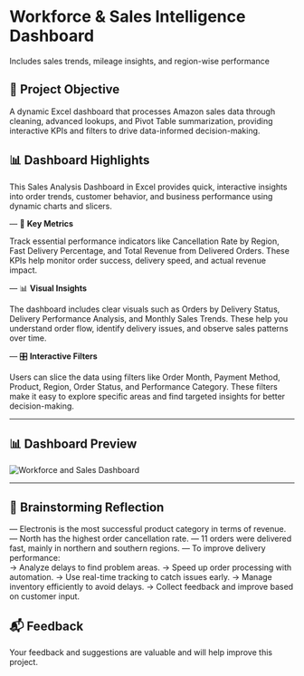 # Workforce & Sales Intelligence Dashboard 
Includes sales trends, mileage insights, and region-wise performance

## 📁 Project Objective

A dynamic Excel dashboard that processes Amazon sales data through cleaning, advanced lookups, and Pivot Table summarization, providing interactive KPIs and filters to drive data-informed decision-making.

## 📊 Dashboard Highlights

This Sales Analysis Dashboard in Excel provides quick, interactive insights into order trends, customer behavior, and business performance using dynamic charts and slicers.

   — 🔑 **Key Metrics**

Track essential performance indicators like Cancellation Rate by Region, Fast Delivery Percentage, and Total Revenue from Delivered Orders. These KPIs help monitor order success, delivery speed, and actual revenue impact.

   — 📊 **Visual Insights**

The dashboard includes clear visuals such as Orders by Delivery Status, Delivery Performance Analysis, and Monthly Sales Trends. These help you understand order flow, identify delivery issues, and observe sales patterns over time.

   — 🎛️ **Interactive Filters**

Users can slice the data using filters like Order Month, Payment Method, Product, Region, Order Status, and Performance Category. These filters make it easy to explore specific areas and find targeted insights for better decision-making.

---

## 📊 Dashboard Preview

![Workforce and Sales Dashboard](https://github.com/user-attachments/assets/1df5b816-c191-402d-b77b-0835d6eff183)

---

## 🧠 Brainstorming Reflection 

   — Electronis is the most successful product category in terms of revenue.
   — North has the highest order cancellation rate.
   — 11 orders were delivered fast, mainly in northern and southern regions.
   — To improve delivery performance:    
      → Analyze delays to find problem areas.
      → Speed up order processing with automation.
      → Use real-time tracking to catch issues early.
      → Manage inventory efficiently to avoid delays.
      → Collect feedback and improve based on customer input.

## 📬 Feedback

Your feedback and suggestions are valuable and will help improve this project.
